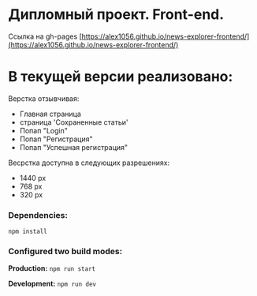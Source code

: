 # Дипломный проект. Front-end.

Ссылка на gh-pages [https://alex1056.github.io/news-explorer-frontend/](https://alex1056.github.io/news-explorer-frontend/)


# В текущей версии реализовано:

Верстка отзывчивая:
- Главная страница
- страница 'Сохраненные статьи'
- Попап "Login"
- Попап "Регистрация"
- Попап "Успешная регистрация"

Весрстка доступна в следующих разрешениях:
- 1440 px
- 768 px
- 320 px



### Dependencies:

`npm install`

### Configured two build modes:

**Production:**
`npm run start`

**Development:**
`npm run dev`
